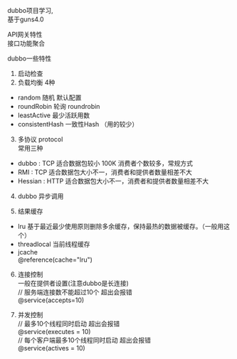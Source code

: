 dubbo项目学习, <br/> 
基于guns4.0

API网关特性 <br/> 
    接口功能聚合 <br/> 


dubbo一些特性 <br/> 
1. 启动检查
2. 负载均衡 4种
  - random 随机 默认配置
  - roundRobin  轮询 roundrobin
  - leastActive 最少活跃用数
  - consistentHash 一致性Hash （用的较少）
  
3. 多协议 protocol <br/> 
常用三种 <br/> 
- dubbo : TCP 适合数据包较小 100K 消费者个数较多，常规方式
- RMI : TCP 适合数据包大小不一，消费者和提供者数量相差不大
- Hessian : HTTP 适合数据包大小不一，消费者和提供者数量相差不大

4. dubbo 异步调用 <br/> 


5. 结果缓存 <br/> 
- lru 基于最近最少使用原则删除多余缓存，保持最热的数据被缓存。（一般用这个）
- threadlocal  当前线程缓存
- jcache <br/> 
@reference(cache="lru")


6. 连接控制 <br/> 
一般在提供者设置(注意dubbo是长连接) <br/> 
// 服务端连接数不能超过10个 超出会报错 <br/>
@service(accepts=10)

7. 并发控制 <br/> 
// 最多10个线程同时启动 超出会报错 <br/> 
@service(executes = 10)  <br/> 
// 每个客户端最多10个线程同时启动 超出会报错 <br/> 
@service(actives = 10) <br/> 
